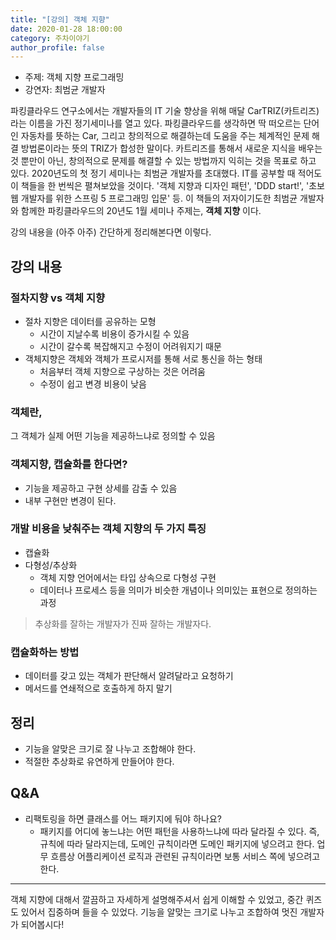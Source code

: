 ```yaml
---
title: "[강의] 객체 지향"
date: 2020-01-28 18:00:00
category: 주차이야기
author_profile: false
---
```

* 주제: 객체 지향 프로그래밍
* 강연자: 최범균 개발자

파킹클라우드 연구소에서는 개발자들의 IT 기술 향상을 위해 매달 CarTRIZ(카트리즈)라는 이름을 가진 정기세미나를 열고 있다. 파킹클라우드를 생각하면 딱 떠오르는 단어인 자동차를 뜻하는 Car, 그리고 창의적으로 해결하는데 도움을 주는 체계적인 문제 해결 방법론이라는 뜻의 TRIZ가 합성한 말이다. 카트리즈를 통해서 새로운 지식을 배우는 것 뿐만이 아닌, 창의적으로 문제를 해결할 수 있는 방법까지 익히는 것을 목표로 하고 있다. 2020년도의 첫 정기 세미나는 최범균 개발자를 초대했다. IT를 공부할 때 적어도 이 책들을 한 번씩은 펼쳐보았을 것이다. '객체 지향과 디자인 패턴', 'DDD start!', '초보 웹 개발자를 위한 스프링 5 프로그래밍 입문' 등. 이 책들의 저자이기도한 최범균 개발자와 함께한 파킹클라우드의 20년도 1월 세미나 주제는, **객체 지향** 이다.

강의 내용을 (아주 아주) 간단하게 정리해본다면 이렇다.

## 강의 내용
### 절차지향 vs 객체 지향
* 절차 지향은 데이터를 공유하는 모형
  * 시간이 지날수록 비용이 증가시킬 수 있음
  * 시간이 갈수록 복잡해지고 수정이 어려워지기 때문
* 객체지향은 객체와 객체가 프로시저를 통해 서로 통신을 하는 형태
  * 처음부터 객체 지향으로 구상하는 것은 어려움
  * 수정이 쉽고 변경 비용이 낮음

### 객체란,
그 객체가 실제 어떤 기능을 제공하느냐로 정의할 수 있음

### 객체지향, 캡슐화를 한다면?
* 기능을 제공하고 구현 상세를 감출 수 있음
* 내부 구현만 변경이 된다.

### 개발 비용을 낮춰주는 객체 지향의 두 가지 특징
* 캡슐화
* 다형성/추상화
  * 객체 지향 언어에서는 타입 상속으로 다형성 구현
  * 데이터나 프로세스 등을 의미가 비슷한 개념이나 의미있는 표현으로 정의하는 과정
> 추상화를 잘하는 개발자가 진짜 잘하는 개발자다.

### 캡슐화하는 방법
* 데이터를 갖고 있는 객체가 판단해서 알려달라고 요청하기
* 메서드를 연쇄적으로 호출하게 하지 말기

## 정리
* 기능을 알맞은 크기로 잘 나누고 조합해야 한다.
* 적절한 추상화로 유연하게 만들어야 한다.

## Q&A
* 리팩토링을 하면 클래스를 어느 패키지에 둬야 하나요?
  * 패키지를 어디에 놓느냐는 어떤 패턴을 사용하느냐에 따라 달라질 수 있다. 즉, 규칙에 따라 달라지는데, 도메인 규칙이라면 도메인 패키지에 넣으려고 한다. 업무 흐름상 어플리케이션 로직과 관련된 규칙이라면 보통 서비스 쪽에 넣으려고 한다.

***
객체 지향에 대해서 깔끔하고 자세하게 설명해주셔서 쉽게 이해할 수 있었고, 중간 퀴즈도 있어서 집중하며 들을 수 있었다. 기능을 알맞는 크기로 나누고 조합하여 멋진 개발자가 되어봅시다!
